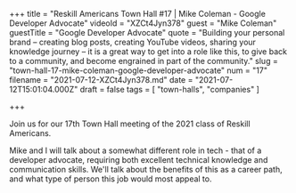 +++
title = "Reskill Americans Town Hall #17 | Mike Coleman - Google Developer Advocate"
videoId = "XZCt4Jyn378"
guest = "Mike Coleman"
guestTitle = "Google Developer Advocate"
quote = "Building your personal brand – creating blog posts, creating YouTube videos, sharing your knowledge journey – it is a great way to get into a role like this, to give back to a community, and become engrained in part of the community."
slug = "town-hall-17-mike-coleman-google-developer-advocate"
num = "17"
filename = "2021-07-12-XZCt4Jyn378.md"
date = "2021-07-12T15:01:04.000Z"
draft = false
tags = [ "town-halls", "companies" ]

+++

Join us for our 17th Town Hall meeting of the 2021 class of Reskill Americans.

Mike and I will talk about a somewhat different role in tech - that of a developer advocate, requiring both excellent technical knowledge and communication skills.  We'll talk about the benefits of this as a career path, and what type of person this job would most appeal to.
